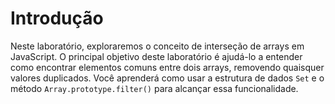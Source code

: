 # Introdução

Neste laboratório, exploraremos o conceito de interseção de arrays em JavaScript. O principal objetivo deste laboratório é ajudá-lo a entender como encontrar elementos comuns entre dois arrays, removendo quaisquer valores duplicados. Você aprenderá como usar a estrutura de dados `Set` e o método `Array.prototype.filter()` para alcançar essa funcionalidade.
